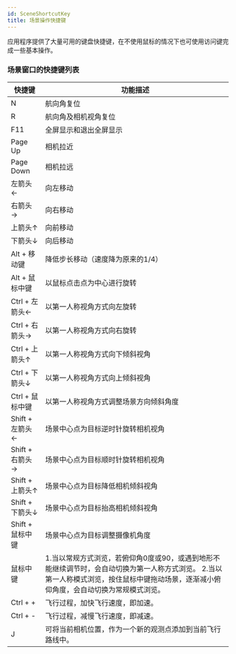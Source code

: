 ```yaml
---
id: SceneShortcutKey
title: 场景操作快捷键
---
```

应用程序提供了大量可用的键盘快捷键，在不使用鼠标的情况下也可使用访问键完成一些基本操作。

### 场景窗口的快捷键列表

快捷键 | 功能描述  
---|---  
N | 航向角复位  
R | 航向角及相机视角复位  
F11 | 全屏显示和退出全屏显示  
Page Up | 相机拉近  
Page Down | 相机拉远  
左箭头←  | 向左移动  
右箭头→  | 向右移动  
上箭头↑  | 向前移动  
下箭头↓  | 向后移动  
Alt + 移动键 | 降低步长移动（速度降为原来的1/4）  
Alt + 鼠标中键 | 以鼠标点击点为中心进行旋转  
Ctrl + 左箭头←  | 以第一人称视角方式向左旋转  
Ctrl + 右箭头→  | 以第一人称视角方式向右旋转  
Ctrl + 上箭头↑  | 以第一人称视角方式向下倾斜视角  
Ctrl + 下箭头↓  | 以第一人称视角方式向上倾斜视角  
Ctrl + 鼠标中键 | 以第一人称视角方式调整场景方向倾斜角度  
Shift + 左箭头←  | 场景中心点为目标逆时针旋转相机视角  
Shift + 右箭头→  | 场景中心点为目标顺时针旋转相机视角  
Shift + 上箭头↑  | 场景中心点为目标降低相机倾斜视角  
Shift + 下箭头↓  | 场景中心点为目标抬高相机倾斜视角  
Shift + 鼠标中键 | 场景中心点为目标调整摄像机角度  
鼠标中键 | 1.当以常规方式浏览，若俯仰角0度或90，或遇到地形不能继续调节时，会自动切换为第一人称方式浏览。  2.当以第一人称模式浏览，按住鼠标中键拖动场景，逐渐减小俯仰角度，会自动切换为常规模式浏览。  
Ctrl + + | 飞行过程，加快飞行速度，即加速。  
Ctrl + - | 飞行过程，减慢飞行速度，即减速。  
J | 可将当前相机位置，作为一个新的观测点添加到当前飞行路线中。  
  


